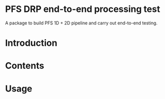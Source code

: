 # PFS DRP end-to-end processing test

A package to build PFS 1D + 2D pipeline and carry out end-to-end testing.

# Introduction

# Contents

# Usage
